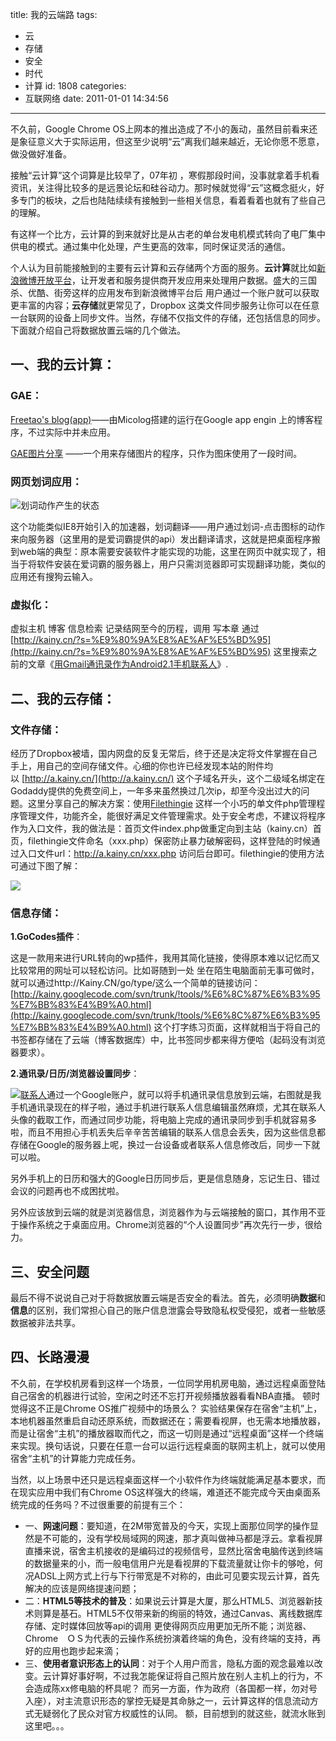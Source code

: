 title: 我的云端路
tags:
  - 云
  - 存储
  - 安全
  - 时代
  - 计算
id: 1808
categories:
  - 互联网络
date: 2011-01-01 14:34:56
---

不久前，Google Chrome OS上网本的推出造成了不小的轰动，虽然目前看来还是象征意义大于实际运用，但这至少说明“云”离我们越来越近，无论你愿不愿意，做没做好准备。

接触“云计算”这个词算是比较早了，07年初 ，寒假那段时间，没事就拿着手机看资讯，关注得比较多的是远景论坛和硅谷动力。那时候就觉得“云”这概念挺火，好多专门的板块，之后也陆陆续续有接触到一些相关信息，看着看着也就有了些自己的理解。

有这样一个比方，云计算的到来就好比是从古老的单台发电机模式转向了电厂集中供电的模式。通过集中化处理，产生更高的效率，同时保证灵活的通信。

个人认为目前能接触到的主要有云计算和云存储两个方面的服务。**云计算**就比如[新浪微博开放平台](http://open.t.sina.com.cn)，<!--more-->让开发者和服务提供商开发应用来处理用户数据。盛大的三国杀、优酷、街旁这样的应用发布到新浪微博平台后 用户通过一个账户就可以获取更丰富的内容；**云存储**就更常见了，Dropbox 这类文件同步服务让你可以在任意一台联网的设备上同步文件。当然，存储不仅指文件的存储，还包括信息的同步。下面就介绍自己将数据放置云端的几个做法。

## 一、我的云计算：

### **GAE**：

[Freetao's blog(app)](http://kainycn.appspot.com/)——由Micolog搭建的运行在Google app engin 上的博客程序，不过实际中并未应用。

[GAE图片分享](http://kainyphoto.appspot.com/) ——一个用来存储图片的程序，只作为图床使用了一段时间。

### **网页划词应用**：

![划词动作产生的状态](http://a.kainy.cn/201012/%E7%BD%91%E9%A1%B5%E5%88%92%E8%AF%8D-%E8%AF%91.png "划词动作产生的状态")

这个功能类似IE8开始引入的加速器，划词翻译——用户通过划词-点击图标的动作来向服务器（这里用的是爱词霸提供的api）发出翻译请求，这就是把桌面程序搬到web端的典型：原本需要安装软件才能实现的功能，这里在网页中就实现了，相当于将软件安装在爱词霸的服务器上，用户只需浏览器即可实现翻译功能，类似的应用还有搜狗云输入。

### 虚拟化：

虚拟主机 博客 信息检索 记录结网至今的历程，调用 写本章 通过[http://kainy.cn/?s=%E9%80%9A%E8%AE%AF%E5%BD%95](http://kainy.cn/?s=%E9%80%9A%E8%AE%AF%E5%BD%95) 这里搜索之前的文章《[用Gmail通讯录作为Android2.1手机联系人](http://kainy.cn/2010/09/android2-1-use-gmail-address-book/)》.

## 二、我的云存储：

### **文件存储**：

经历了Dropbox被墙，国内网盘的反复无常后，终于还是决定将文件掌握在自己手上，用自己的空间存储文件。心细的你也许已经发现本站的附件均以 [http://a.kainy.cn/](http://a.kainy.cn/) 这个子域名开头，这个二级域名绑定在Godaddy提供的免费空间上，一年多来虽然换过几次ip，却至今没出过大的问题。这里分享自己的解决方案：使用[Filethingie](http://www.solitude.dk/filethingie) 这样一个小巧的单文件php管理程序管理文件，功能齐全，能很好满足文件管理需求。处于安全考虑，不建议将程序作为入口文件，我的做法是：首页文件index.php做重定向到主站（kainy.cn）首页，filethingie文件命名（xxx.php）保密防止暴力破解密码，这样登陆的时候通过入口文件url：http://a.kainy.cn/xxx.php 访问后台即可。filethingie的使用方法可通过下图了解：

[![](http://a.kainy.cn/201012/a.kainy.cn-%E5%90%8E%E5%8F%B0-filethingie%E4%BD%BF%E7%94%A8.png)](http://a.kainy.cn/201012/a.kainy.cn-%E5%90%8E%E5%8F%B0-filethingie%E4%BD%BF%E7%94%A8.png)

### **信息存储**：

**1.GoCodes插件**：

这是一款用来进行URL转向的wp插件，我用其简化链接，使得原本难以记忆而又比较常用的网址可以轻松访问。比如哥随到一处 坐在陌生电脑面前无事可做时，就可以通过http://Kainy.CN/go/type/这么一个简单的链接访问：[http://kainy.googlecode.com/svn/trunk/!tools/%E6%8C%87%E6%B3%95%E7%BB%83%E4%B9%A0.html](http://kainy.googlecode.com/svn/trunk/!tools/%E6%8C%87%E6%B3%95%E7%BB%83%E4%B9%A0.html) 这个打字练习页面，这样就相当于将自己的书签都存储在了云端（博客数据库）中，比书签同步都来得方便哈（起码没有浏览器要求）。

**2.通讯录/日历/浏览器设置同步**：

[![联系人](http://a.kainy.cn/201009/%E8%81%94%E7%B3%BB%E4%BA%BA.png)](http://a.kainy.cn/201009/%E8%81%94%E7%B3%BB%E4%BA%BA.png)通过一个Google账户，就可以将手机通讯录信息放到云端，右图就是我手机通讯录现在的样子啦，通过手机进行联系人信息编辑虽然麻烦，尤其在联系人头像的截取工作，而通过同步功能，将电脑上完成的通讯录同步到手机就容易多啦，而且不用担心手机丢失后辛辛苦苦编辑的联系人信息会丢失，因为这些信息都存储在Google的服务器上呢，换过一台设备或者联系人信息修改后，同步一下就可以啦。

另外手机上的日历和强大的Google日历同步后，更是信息随身，忘记生日、错过会议的问题再也不成困扰啦。

另外应该放到云端的就是浏览器信息，浏览器作为与云端接触的窗口，其作用不亚于操作系统之于桌面应用。Chrome浏览器的“个人设置同步”再次先行一步，很给力。

## 三、安全问题

最后不得不说说自己对于将数据放置云端是否安全的看法。首先，必须明确**数据**和**信息**的区别，我们常担心自己的账户信息泄露会导致隐私权受侵犯，或者一些敏感数据被非法共享。

## 四、长路漫漫

不久前，在学校机房看到这样一个场景，一位同学用机房电脑，通过远程桌面登陆自己宿舍的机器进行试验，空闲之时还不忘打开视频播放器看看NBA直播。 顿时觉得这不正是Chrome OS推广视频中的场景么？ 实验结果保存在宿舍“主机”上，本地机器虽然重启自动还原系统，而数据还在；需要看视屏，也无需本地播放器，而是让宿舍“主机”的播放器取而代之，而这一切则是通过“远程桌面”这样一个终端来实现。换句话说，只要在任意一台可以运行远程桌面的联网主机上，就可以使用宿舍“主机”的计算能力完成任务。

当然，以上场景中还只是远程桌面这样一个小软件作为终端就能满足基本要求，而在现实应用中我们有Chrome OS这样强大的终端，难道还不能完成今天由桌面系统完成的任务吗？不过很重要的前提有三个：

*   一、**网速问题**：要知道，在2M带宽普及的今天，实现上面那位同学的操作显然是不可能的，没有学校局域网的网速，那才真叫做神马都是浮云。拿看视屏直播来说，宿舍主机接收的是编码过的视频信号，显然比宿舍电脑传送到终端的数据量来的小，而一般电信用户光是看视屏的下载流量就让你卡的够呛，何况ADSL上网方式上行与下行带宽是不对称的，由此可见要实现云计算，首先解决的应该是网络提速问题；
*   二：**HTML5等技术的普及**：如果说云计算是大厦，那么HTML5、浏览器新技术则算是基石。HTML5不仅带来新的绚丽的特效，通过Canvas、离线数据库存储、定时媒体回放等api的调用 更使得网页应用更加无所不能；浏览器、Chrome　ＯＳ为代表的云操作系统扮演着终端的角色，没有终端的支持，再好的应用也跑步起来滴；
*   三、**使用者意识形态上的认同**：对于个人用户而言，隐私方面的观念最难以改变。云计算好事好啊，不过我怎能保证将自己照片放在别人主机上的行为，不会造成陈xx修电脑的杯具呢？ 而另一方面，作为政府（各国都一样，勿对号入座），对主流意识形态的掌控无疑是其命脉之一，云计算这样的信息流动方式无疑弱化了民众对官方权威性的认同。
额，目前想到的就这些，就流水账到这里吧。。。